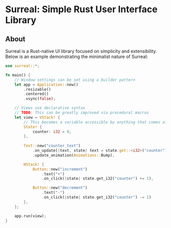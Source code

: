 # **Surreal**: **S**imple **R**ust **U**ser **I**nterface **L**ibrary

## About
Surreal is a Rust-native UI library focused on simplicity and extensibility. Below is an example demonstrating the minimalist nature of Surreal:
```Rust
use surreal::*;

fn main() {
    // Window settings can be set using a builder pattern
    let app = Application::new()
        .resizable()
        .centered()
        .vsync(false);

    // Views use declarative syntax
    // TODO: This can be greatly improved via procedural macros
    let view = VStack! { 
        // This becomes a variable accessible by anything that comes after via `state`
        State! {
            counter: i32 = 0,
        },
        
        Text::new("counter_text")
            .on_update(|text, state| text = state.get::<i32>("counter").to_string())
            .update_animation(Animations::Bump),

        HStack! {
            Button::new("increment")
                .text("+")
                .on_click(|state| state.get_i32("counter") += 1),

            Button::new("decrement")
                .text("-")
                .on_click(|state| state.get_i32("counter") -= 1)
        },
    };

    app.run(view);
}
```
